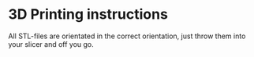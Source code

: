 # 3D Printing instructions
 
All STL-files are orientated in the correct orientation, just throw them into your slicer and off you go.